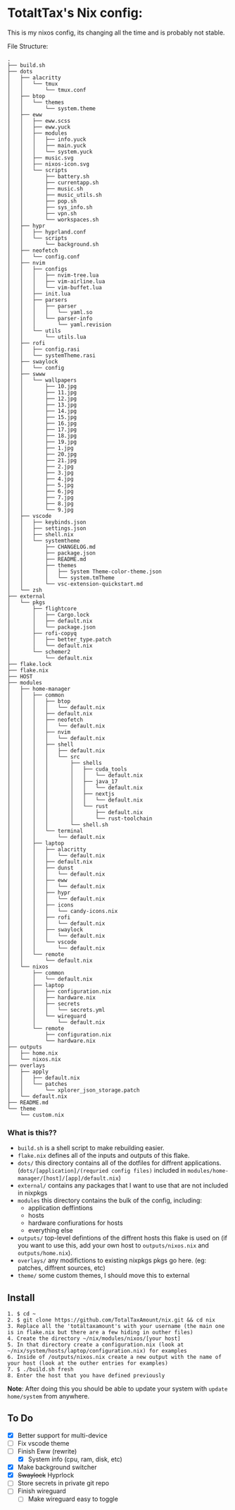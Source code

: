 # TotaltTax's Nix config:

This is my nixos config, its changing all the time and is probably not stable.

File Structure:
```
.
├── build.sh
├── dots
│   ├── alacritty
│   │   └── tmux
│   │       └── tmux.conf
│   ├── btop
│   │   └── themes
│   │       └── system.theme
│   ├── eww
│   │   ├── eww.scss
│   │   ├── eww.yuck
│   │   ├── modules
│   │   │   ├── info.yuck
│   │   │   ├── main.yuck
│   │   │   └── system.yuck
│   │   ├── music.svg
│   │   ├── nixos-icon.svg
│   │   └── scripts
│   │       ├── battery.sh
│   │       ├── currentapp.sh
│   │       ├── music.sh
│   │       ├── music_utils.sh
│   │       ├── pop.sh
│   │       ├── sys_info.sh
│   │       ├── vpn.sh
│   │       └── workspaces.sh
│   ├── hypr
│   │   ├── hyprland.conf
│   │   └── scripts
│   │       └── background.sh
│   ├── neofetch
│   │   └── config.conf
│   ├── nvim
│   │   ├── configs
│   │   │   ├── nvim-tree.lua
│   │   │   ├── vim-airline.lua
│   │   │   └── vim-buffet.lua
│   │   ├── init.lua
│   │   ├── parsers
│   │   │   ├── parser
│   │   │   │   └── yaml.so
│   │   │   └── parser-info
│   │   │       └── yaml.revision
│   │   └── utils
│   │       └── utils.lua
│   ├── rofi
│   │   ├── config.rasi
│   │   └── systemTheme.rasi
│   ├── swaylock
│   │   └── config
│   ├── swww
│   │   └── wallpapers
│   │       ├── 10.jpg
│   │       ├── 11.jpg
│   │       ├── 12.jpg
│   │       ├── 13.jpg
│   │       ├── 14.jpg
│   │       ├── 15.jpg
│   │       ├── 16.jpg
│   │       ├── 17.jpg
│   │       ├── 18.jpg
│   │       ├── 19.jpg
│   │       ├── 1.jpg
│   │       ├── 20.jpg
│   │       ├── 21.jpg
│   │       ├── 2.jpg
│   │       ├── 3.jpg
│   │       ├── 4.jpg
│   │       ├── 5.jpg
│   │       ├── 6.jpg
│   │       ├── 7.jpg
│   │       ├── 8.jpg
│   │       └── 9.jpg
│   ├── vscode
│   │   ├── keybinds.json
│   │   ├── settings.json
│   │   ├── shell.nix
│   │   └── systemtheme
│   │       ├── CHANGELOG.md
│   │       ├── package.json
│   │       ├── README.md
│   │       ├── themes
│   │       │   ├── System Theme-color-theme.json
│   │       │   └── system.tmTheme
│   │       └── vsc-extension-quickstart.md
│   └── zsh
├── external
│   └── pkgs
│       ├── flightcore
│       │   ├── Cargo.lock
│       │   ├── default.nix
│       │   └── package.json
│       ├── rofi-copyq
│       │   ├── better_type.patch
│       │   └── default.nix
│       └── schemer2
│           └── default.nix
├── flake.lock
├── flake.nix
├── HOST
├── modules
│   ├── home-manager
│   │   ├── common
│   │   │   ├── btop
│   │   │   │   └── default.nix
│   │   │   ├── default.nix
│   │   │   ├── neofetch
│   │   │   │   └── default.nix
│   │   │   ├── nvim
│   │   │   │   └── default.nix
│   │   │   ├── shell
│   │   │   │   ├── default.nix
│   │   │   │   └── src
│   │   │   │       ├── shells
│   │   │   │       │   ├── cuda_tools
│   │   │   │       │   │   └── default.nix
│   │   │   │       │   ├── java_17
│   │   │   │       │   │   └── default.nix
│   │   │   │       │   ├── nextjs
│   │   │   │       │   │   └── default.nix
│   │   │   │       │   └── rust
│   │   │   │       │       ├── default.nix
│   │   │   │       │       └── rust-toolchain
│   │   │   │       └── shell.sh
│   │   │   └── terminal
│   │   │       └── default.nix
│   │   ├── laptop
│   │   │   ├── alacritty
│   │   │   │   └── default.nix
│   │   │   ├── default.nix
│   │   │   ├── dunst
│   │   │   │   └── default.nix
│   │   │   ├── eww
│   │   │   │   └── default.nix
│   │   │   ├── hypr
│   │   │   │   └── default.nix
│   │   │   ├── icons
│   │   │   │   └── candy-icons.nix
│   │   │   ├── rofi
│   │   │   │   └── default.nix
│   │   │   ├── swaylock
│   │   │   │   └── default.nix
│   │   │   └── vscode
│   │   │       └── default.nix
│   │   └── remote
│   │       └── default.nix
│   └── nixos
│       ├── common
│       │   └── default.nix
│       ├── laptop
│       │   ├── configuration.nix
│       │   ├── hardware.nix
│       │   ├── secrets
│       │   │   └── secrets.yml
│       │   └── wireguard
│       │       └── default.nix
│       └── remote
│           ├── configuration.nix
│           └── hardware.nix
├── outputs
│   ├── home.nix
│   └── nixos.nix
├── overlays
│   ├── apply
│   │   ├── default.nix
│   │   └── patches
│   │       └── xplorer_json_storage.patch
│   └── default.nix
├── README.md
└── theme
    └── custom.nix
```
### What is this??
- `build.sh` is a shell script to make rebuilding easier.
- `flake.nix` defines all of the inputs and outputs of this flake.
- `dots/` this directory contains all of the dotfiles for diffrent applications. (`dots/[application]/(requried config files)` included in `modules/home-manager/[host]/[app]/default.nix`)
- `external/` contains any packages that I want to use that are not included in nixpkgs
- `modules` this directory contains the bulk of the config, including: 
    - application deffintions
    - hosts
    - hardware confiurations for hosts
    - everything else
- `outputs/` top-level defintions of the diffrent hosts this flake is used on (if you want to use this, add your own host to `outputs/nixos.nix` and `outputs/home.nix`).
- `overlays/` any modifictions to existing nixpkgs pkgs go here. (eg: patches, diffrent sources, etc)
- `theme/` some custom themes, I should move this to external

## Install
```
1. $ cd ~
2. $ git clone https://github.com/TotalTaxAmount/nix.git && cd nix
3. Replace all the 'totaltaxamount's with your username (the main one is in flake.nix but there are a few hiding in outher files)
4. Create the directory ~/nix/modules/nixos/[your host]
5. In that directory create a configuration.nix (look at ~/nix/system/hosts/laptop/configuration.nix) for examples
6. Inside of /outputs/nixos.nix create a new output with the name of your host (look at the outher entries for examples)
7. $ ./build.sh fresh
8. Enter the host that you have defined previously
```

**Note**: After doing this you should be able to update your system with `update home/system` from anywhere.

## To Do
- [x] Better support for multi-device
- [ ] Fix vscode theme
- [ ] Finish Eww (rewrite)
    - [x] System info (cpu, ram, disk, etc)
- [x] Make background switcher
- [x] ~~Swaylock~~ Hyprlock
- [ ] Store secrets in private git repo
- [ ] Finish wireguard
    - [ ] Make wireguard easy to toggle
